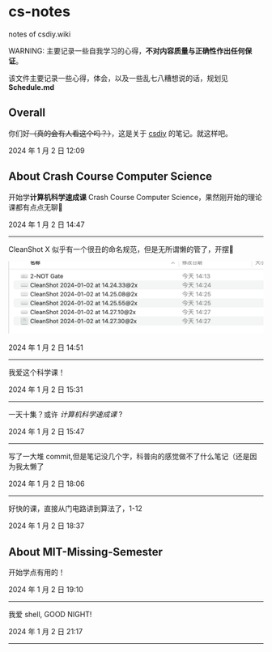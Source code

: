 # cs-notes
notes of csdiy.wiki 

WARNING: 主要记录一些自我学习的心得，**不对内容质量与正确性作出任何保证**。

该文件主要记录一些心得，体会，以及一些乱七八糟想说的话，规划见 **Schedule.md**



## Overall

你们好~~（真的会有人看这个吗？）~~，这是关于 [csdiy](csdiy.wiki ) 的笔记。就这样吧。

2024 年 1 月 2 日 12:09



## About Crash Course Computer Science

开始学**计算机科学速成课** Crash Course Computer Science，果然刚开始的理论课都有点点无聊👀

2024 年 1 月 2 日 14:47

---

CleanShot X 似乎有一个很丑的命名规范，但是无所谓懒的管了，开摆😤

<img src="./README.assets/CleanShot%202024-01-02%20at%2014.50.38@2x.png" alt="CleanShot 2024-01-02 at 14.50.38@2x" style="zoom: 50%;" />

2024 年 1 月 2 日 14:51

---

我爱这个科学课！

2024 年 1 月 2 日 15:31

---

一天十集？或许 *计算机科学速成课* ?

2024 年 1 月 2 日 15:47

---

写了一大堆 commit,但是笔记没几个字，科普向的感觉做不了什么笔记（还是因为我太懒了

2024 年 1 月 2 日 18:06

---

好快的课，直接从门电路讲到算法了，1-12

2024 年 1 月 2 日 18:37

## About MIT-Missing-Semester

开始学点有用的！

2024 年 1 月 2 日 19:10

---

我爱 shell, GOOD NIGHT!

2024 年 1 月 2 日 21:17

---
